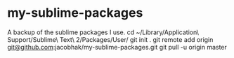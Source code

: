 my-sublime-packages
===================
A backup of the sublime packages I use.
  cd ~/Library/Application\ Support/Sublime\ Text\ 2/Packages/User/
  git init .
  git remote add origin git@github.com:jacobhak/my-sublime-packages.git
  git pull -u origin master